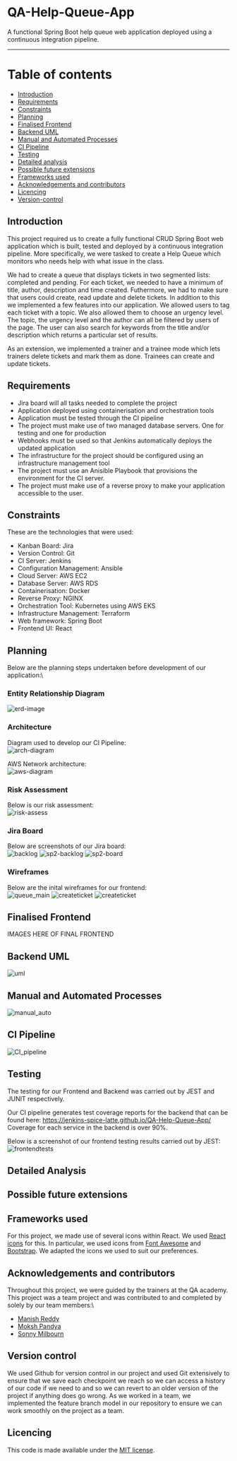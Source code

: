 # QA-Help-Queue-App
A functional Spring Boot help queue web application deployed using a continuous integration pipeline.

---
# Table of contents

* [Introduction](#Introduction)
* [Requirements](#Requirements)
* [Constraints](#Constraints)
* [Planning](#Planning)
* [Finalised Frontend](#Finalised-Frontend)
* [Backend UML](#Backend-UML)
* [Manual and Automated Processes](#Manual-and-Automated-Processes)
* [CI Pipeline](#CI-Pipeline)
* [Testing](#Testing)
* [Detailed analysis](#Detailed-analysis)
* [Possible future extensions](#Possible-future-extensions)
* [Frameworks used](#Frameworks-used)
* [Acknowledgements and contributors](#Acknowledgements-and-contributors)
* [Licencing](#Licencing)
* [Version-control](#Version-control)

## **Introduction**
This project required us to create a fully functional CRUD Spring Boot web application which is built, tested and deployed by a continuous integration pipeline. More specifically, we were tasked to create a Help Queue which monitors who needs help with what issue in the class.

We had to create a queue that displays tickets in two segmented lists: completed and pending. For each ticket, we needed to have a minimum of title, author, description and time created. Futhermore, we had to make sure that users could create, read update and delete tickets.  In addition to this we implemented a few features into our application. We allowed users to tag each ticket with a topic. We also allowed them to choose an urgency level. The topic, the urgency level and the author can all be filtered by users of the page. The user can also search for keywords from the title and/or description which returns a particular set of results.

As an extension, we implemented a trainer and a trainee mode which lets trainers delete tickets and mark them as done. Trainees can create and update tickets.

## **Requirements**
* Jira board will all tasks needed to complete the project
* Application deployed using containerisation and orchestration tools
* Application must be tested through the CI pipeline
* The project must make use of two managed database servers. One for testing and one for production
* Webhooks must be used so that Jenkins automatically deploys the updated application
* The infrastructure for the project should be configured using an infrastructure management tool
* The project must use an Anisible Playbook that provisions the environment for the CI server.
* The project must make use of a reverse proxy to make your application accessible to the user.

## **Constraints**
These are the technologies that were used:
* Kanban Board: Jira
* Version Control: Git
* CI Server: Jenkins
* Configuration Management: Ansible
* Cloud Server: AWS EC2
* Database Server: AWS RDS
* Containerisation: Docker
* Reverse Proxy: NGINX
* Orchestration Tool: Kubernetes using AWS EKS
* Infrastructure Management: Terraform
* Web framework: Spring Boot
* Frontend UI: React

## **Planning**
Below are the planning steps undertaken before development of our application:\

### Entity Relationship Diagram
![erd-image](images/ERD.jpg) 
### Architecture
Diagram used to develop our CI Pipeline:\
![arch-diagram](images/hq_architecture.png) 

AWS Network architecture:\
![aws-diagram](images/hq_aws_network.png) 
### Risk Assessment
Below is our risk assessment:\
![risk-assess](images/risk_assessment.png)


### Jira Board

Below are screenshots of our Jira board:\
![backlog](images/backlog.png)
![sp2-backlog](images/sp2-backlog.png)
![sp2-board](images/sp2-board.png)

### Wireframes
Below are the inital wireframes for our frontend:\
![queue_main](images/Queue_Main.jpg)
![createticket](images/Create_Ticket.jpg)
![createticket](images/Update_Ticket.jpg)

## **Finalised Frontend**
IMAGES HERE OF FINAL FRONTEND

## **Backend UML**
![uml](images/UML.png)




## **Manual and Automated Processes**
![manual_auto](images/manual_process.png)


## **CI Pipeline**
![CI_pipeline](images/CI_Pipeline.png)

## **Testing**
The testing for our Frontend and Backend was carried out by JEST and JUNIT respectively.

Our CI pipeline generates test coverage reports for the backend that can be found here: https://jenkins-spice-latte.github.io/QA-Help-Queue-App/
Coverage for each service in the backend is over 90%.

Below is a screenshot of our frontend testing results carried out by JEST:\
![frontendtests](images/Test_coverage.jpg)


## **Detailed Analysis**

## Possible future extensions
## **Frameworks used**
For this project, we made use of several icons within React. We used [React icons](https://react-icons.github.io/react-icons/) for this. In particular, we used icons from [Font Awesome](https://fontawesome.com/) and [Bootstrap](https://github.com/twbs/icons). We adapted the icons we used to suit our preferences.

## **Acknowledgements and contributors**
Throughout this project, we were guided by the trainers at the QA academy. This project was a team project and was contributed to and completed by solely by our team members:\
* [Manish Reddy](https://github.com/mani-sh-reddy)
* [Moksh Pandya](https://github.com/MP-Prime)
* [Sonny Milbourn](https://github.com/SonnyRLM)

## **Version control**
We used Github for version control in our project and used Git extensively to ensure that we save each checkpoint we reach so we can access a history of our code if we need to and so we can revert to an older version of the project if anything does go wrong. As we worked in a team, we implemented the feature branch model in our repository to ensure we can work smoothly on the project as a team.

## **Licencing**
This code is made available under the [MIT license](LICENSE).